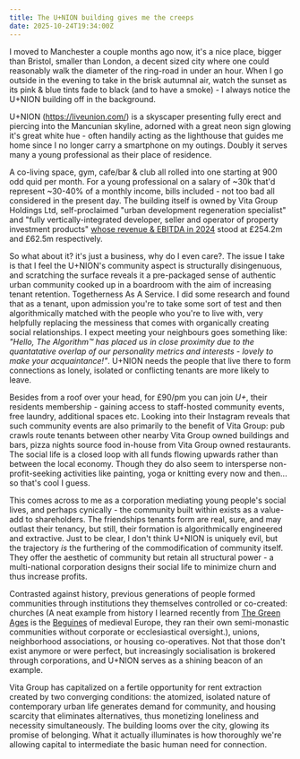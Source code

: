 ```yaml
---
title: The U+NION building gives me the creeps
date: 2025-10-24T19:34:00Z
---
```


I moved to Manchester a couple months ago now, it's a nice place, bigger than
Bristol, smaller than London, a decent sized city where one could reasonably
walk the diameter of the ring-road in under an hour. When I go outside in the
evening to take in the brisk autumnal air, watch the sunset as its pink & blue
tints fade to black (and to have a smoke) - I always notice the U+NION building
off in the background.

U+NION (<https://liveunion.com/>) is a skyscaper presenting fully erect and
piercing into the Mancunian skyline, adorned with a great neon sign glowing it's
great white hue - often handily acting as the lighthouse that guides me home
since I no longer carry a smartphone on my outings. Doubly it serves many a
young professional as their place of residence.

A co-living space, gym, cafe/bar & club all rolled into one starting at 900 odd
quid per month. For a young professional on a salary of ~30k that'd represent
~30-40% of a monthly income, bills included - not too bad all considered in the
present day. The building itself is owned by Vita Group Holdings Ltd,
self-proclaimed "urban development regeneration specialist" and "fully
vertically-integrated developer, seller and operator of property investment
products"
[whose revenue & EBITDA in 2024](https://find-and-update.company-information.service.gov.uk/company/11963176/filing-history/MzQ4MjM0MjkwOGFkaXF6a2N4/document?format=pdf&download=0)
stood at £254.2m and £62.5m respectively.

So what about it? it's just a business, why do I even care?. The issue I take is
that I feel the U+NION's community aspect is structurally disingenuous, and
scratching the surface reveals it a pre-packaged sense of authentic urban
community cooked up in a boardroom with the aim of increasing tenant retention.
Togetherness As A Service. I did some research and found that as a tenant, upon
admission you're to take some sort of test and then algorithmically matched with
the people who you're to live with, very helpfully replacing the messiness that
comes with organically creating social relationships. I expect meeting your
neighbours goes something like: _"Hello, The Algorithm™ has placed us in close
proximity due to the quantatative overlap of our personality metrics and
interests - lovely to make your acquaintance!"_. U+NION needs the people that
live there to form connections as lonely, isolated or conflicting tenants are
more likely to leave.

Besides from a roof over your head, for £90/pm you can join _U+_, their
residents membership - gaining access to staff-hosted community events, free
laundry, additional spaces etc. Looking into their Instagram reveals that such
community events are also primarily to the benefit of Vita Group: pub crawls
route tenants between other nearby Vita Group owned buildings and bars, pizza
nights source food in-house from Vita Group owned restaurants. The social life
is a closed loop with all funds flowing upwards rather than between the local
economy. Though they do also seem to intersperse non-profit-seeking activities
like painting, yoga or knitting every now and then... so that's cool I guess.

This comes across to me as a corporation mediating young people's social lives,
and perhaps cynically - the community built within exists as a value-add to
shareholders. The friendships tenants form are real, sure, and may outlast their
tenancy, but still, their formation is algorithmically engineered and
extractive. Just to be clear, I don't think U+NION is uniquely evil, but the
trajectory _is_ the furthering of the commodification of community itself. They
offer the aesthetic of community but retain all structural power - a
multi-national corporation designs their social life to minimize churn and thus
increase profits.

Contrasted against history, previous generations of people formed communities
through institutions they themselves controlled or co-created: churches (A neat
example from history I learned recently from
[The Green Ages](https://profilebooks.com/work/the-green-ages/) is the
[Beguines](https://en.wikipedia.org/wiki/Beguines_and_Beghards) of medieval
Europe, they ran their own semi-monastic communities without corporate or
ecclesiastical oversight.), unions, neighborhood associations, or housing
co-operatives. Not that those don't exist anymore or were perfect, but
increasingly socialisation is brokered through corporations, and U+NION serves
as a shining beacon of an example.

Vita Group has capitalized on a fertile opportunity for rent extraction created
by two converging conditions: the atomized, isolated nature of contemporary
urban life generates demand for community, and housing scarcity that eliminates
alternatives, thus monetizing loneliness and necessity simultaneously. The
building looms over the city, glowing its promise of belonging. What it actually
illuminates is how thoroughly we're allowing capital to intermediate the basic
human need for connection.
